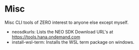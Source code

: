 # Misc
Misc CLI tools of ZERO interest to anyone else except myself.

* neosdkurls: Lists the NEO SDK Download URL's at https://tools.hana.ondemand.com
* install-wsl-term: Installs the WSL term package on windows.

